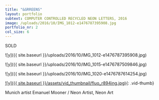 ```yaml
---
title: "&GRREENS"
layout: portfolio
subtext: COMPUTER CONTROLLED RECYCLED NEON LETTERS, 2016
image: /uploads/2016/10/IMG_1012-e1476787395908.jpg
portfolio_nr: 2
col_size: 6
---
```

SOLD

![y]({{ site.baseurl }}/uploads/2016/10/IMG_1012-e1476787395908.jpg)

![y]({{ site.baseurl }}/uploads/2016/10/IMG_1015-e1476787509846.jpg)

![y]({{ site.baseurl }}/uploads/2016/10/IMG_1020-e1476787614254.jpg)

[![y]({{ site.baseurl }}/assets/vid_thumbnail/fluo_r894ing.jpg)](https://www.youtube.com/watch?v=DrJ4GUZT77o){: .vid-thumb}

Munich artist Emanuel Mooner / Neon Artist, Neon Art
